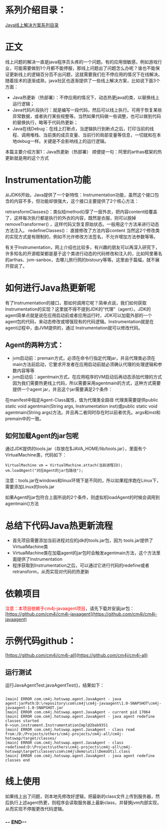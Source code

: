 # 系列介绍目录：

[Java线上解决方案系列目录](//yeas.fun/archives/solution-contents)

# 正文

线上问题的解决一直是java程序员头疼的一个问题。有的应用很敏感，例如游戏行业，可能需要做到1个月都不能停服，那线上问题出了问题怎么办呢？谁也不能保证更新线上的逻辑百分百不出问题，这就需要我们在不停应用的情况下在线解决。随着技术的逐渐成熟，java社区也逐渐提供了一些线上解决方案，比如说下面3个方面：

- Java热更新（热部署）：不停应用的情况下，动态热更java的类，以替换线上运行逻辑；
- Java代码片段执行：就是编写一段代码，然后可以线上执行。可用于恢复某些异常数据，或者执行某些规整等。当然如果代码做一些调整，也可以做到代码的替换执行，略等于代码热更新；
- Java在线Debug：在线上打断点，当逻辑执行到断点之后，打印当前的线程、调用堆栈、当前类的成员变量、当前行的局部变量等信息，一切就和在本地debug一样。关键是不会影响线上的运行逻辑。

本篇主要介绍方案1：Java热更新（热部署） 顺便提一句：阿里的arthas框架的热更新就是用的这个方式

# Instrumentation功能

从JDK6开始，Java提供了一个新特性：Instrumentation功能，虽然这个接口包含的内容不多，但功能却很强大，这个接口主要提供了2个核心方法：

retransformClasses()：类似给method()穿了一层外衣，把内容content给覆盖了，这样每次执行都是执行的外衣的内容，既然是衣服，则可以脱掉removeTransformer()
，这样代码又恢复原始状态。一般用这个方法来进行动态方法注入。 redefineClasses()： 直接修改了方法内容content 当然这2个修改类的实现方式是有限制的，例如不允许修改方法签名，不允许增加方法参数等等。

有关于Instrumentation，网上介绍也比较多，有兴趣的朋友可以再深入研究下，许多知名的开源框架都是基于这个类进行动态的代码修改和注入的，比如阿里著名的arthas、jvm-sanbox，去哪儿旅行网的bistoury等等。这里由于篇幅，就不展开叙说了。

# 如何进行Java热更新呢

有了Instrumentation的接口，那如何调用它呢？简单点说，我们如何获取Instrumentation的实现？这里就不得不提到JDK的“代理”（agent）。JDK的agent简单点就是说在应用启动前或者应用运行时，JDK可以加载外部的一个agent包的代码，来动态修改或增强现有的代码逻辑。Instrumentation就是在agent过程中，由JVM提供的，通过
Instrumentation就可以修改代码。

## Agent的两种方式：

- jvm启动前：premain方式，必须在命令行指定代理jar，并且代理类必须在main方法前启动，它要求开发者在应用启动前就必须确认代理的处理逻辑和参数内容等等
- jvm启动后：agentmain方式，在应用程序的VM启动后再动态添加代理的方式 因为我们需要热更线上代码，所以需要采用agentmain的方式，这种方式需要提供一个agent jar，并且这个jar需要满足2个条件：

在manifest中指定Agent-Class属性，值为代理类全路径 代理类需要提供public static void agentmain(String args, Instrumentation inst)或public static
void agentmain(String args)方法。并且再二者同时存在时以前者优先。args和inst和premain中的一致。

## 如何加载Agent的jar包呢

通过JDK提供的tools.jar（存放在$JAVA_HOME/lib/tools.jar），里面有个VirtualMachine类，代码如下：

```
VirtualMachine vm = VirtualMachine.attach(当前进程ID);
vm.loadAgent("对应Agent的jar包路径");
```

注意：tools.jar在windows和linux环境下是不同的，所以如果程序跑在Linux下，需要添加Linux的tools.jar

如果Agent的jar包符合上面所说的2个条件，则虚拟机loadAgent的时候会调用到agentmain()方法

# 总结下代码Java热更新流程

- 首先项目需要添加当前进程对应的jdk的tools.jar包，因为 tools.jar提供了VirtualMachine类
- VirtualMachine类在加载agent的jar包时会触发agentmain方法，这个方法里面提供了Instrumentation
- 程序获取到Instrumentation之后，可以通过它进行代码的redefine或者retransform，从而实现对代码的热更新

# 依赖项目

<font color=red>注意：本项目依赖于cm4j-javaagent项目</font>，请先下载并安装jar包：[https://github.com/cm4j/cm4j-javaagent](https://github.com/cm4j/cm4j-javaagent)

# 示例代码github：

[https://github.com/cm4j/cm4j-all](https://github.com/cm4j/cm4j-all)

## 运行测试

运行JavaAgentTest.javaAgentTest()，结果如下：

```text

[main] ERROR com.cm4j.hotswap.agent.JavaAgent - java agent:jarPath:D:\repository\com\cm4j\cm4j-javaagent\1.0-SNAPSHOT\cm4j-javaagent-1.0-SNAPSHOT.jar
[main] ERROR com.cm4j.hotswap.agent.JavaAgent - current pid 17064
[main] ERROR com.cm4j.hotswap.agent.JavaAgent - java agent redefine classes started
0->sun.instrument.InstrumentationImpl@2bab9351
[main] ERROR com.cm4j.hotswap.agent.JavaAgent - class read from:/D:/Projects/others/cm4j-projects/cm4j-all/cm4j-hotswap/target/classes/
[main] ERROR com.cm4j.hotswap.agent.JavaAgent - class redefined:D:\Projects\others\cm4j-projects\cm4j-all\cm4j-hotswap\target\classes\com\cm4j\demo\util\DemoUtil.class
[main] ERROR com.cm4j.hotswap.agent.JavaAgent - java agent redefine classes end
```

# 线上使用

如果线上出了问题，则本地先修改好逻辑，把最新的class文件上传到服务器，然后执行上述agent热更，则程序会读取服务器上最新class，并替换jvm内部实现，从而实现不停服更改代码逻辑。

### -- END-- 